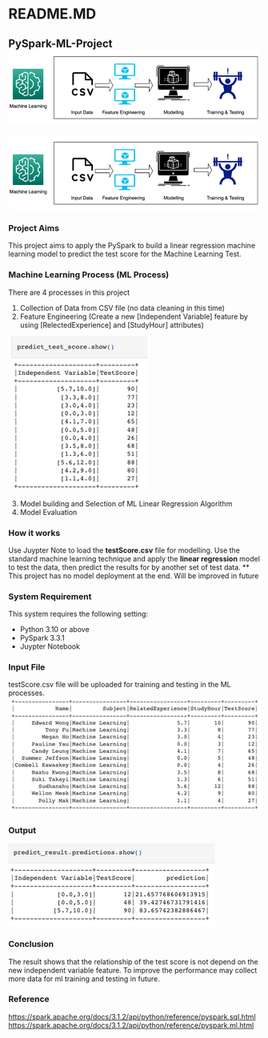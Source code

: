 # README.MD
## PySpark-ML-Project ![pyspark-logo](https://github.com/data-engineer-sk/PySpark-ML-Project/blob/main/Machine-Learning.png)

![testScore CSV file](https://github.com/data-engineer-sk/PySpark-ML-Project/blob/main/Machine-Learning.png)

### Project Aims
This project aims to apply the PySpark to build a linear regression machine learning model to predict the test score for the Machine Learning Test.

### Machine Learning Process (ML Process)
There are 4 processes in this project
1. Collection of Data from CSV file (no data cleaning in this time)
2. Feature Engineering (Create a new [Independent Variable] feature by using [RelectedExperience] and [StudyHour] attributes)

![Independent Variable](https://github.com/data-engineer-sk/PySpark-ML-Project/blob/main/The%20Independent%20Variable.png)

3. Model building and Selection of ML Linear Regression Algorithm
4. Model Evaluation

### How it works
Use Juypter Note to load the **testScore.csv** file for modelling.  Use the standard machine learning technique and apply the **linear regression** model to test the data, then predict the results for by another set of test data. 
** This project has no model deployment at the end.  Will be improved in future

### System Requirement
This system requires the following setting:
- Python 3.10 or above
- PySpark 3.3.1
- Juypter Notebook

### Input File
testScore.csv file will be uploaded for training and testing in the ML processes.
![testScore CSV file](https://github.com/data-engineer-sk/PySpark-ML-Project/blob/main/testScore.file.png)

### Output
![Test Score Results](https://github.com/data-engineer-sk/PySpark-ML-Project/blob/main/ML%20Results.png)

### Conclusion
The result shows that the relationship of the test score is not depend on the new independent variable feature.  To improve the performance may collect more data for ml training and testing in future.

### Reference
https://spark.apache.org/docs/3.1.2/api/python/reference/pyspark.sql.html
https://spark.apache.org/docs/3.1.2/api/python/reference/pyspark.ml.html
